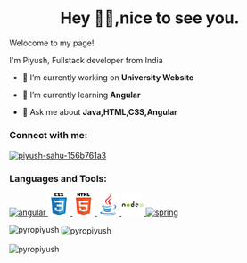 <h1 align="center">Hey 🙋‍♂️,nice to see you.</h1>
<p >Welocome to my page! </p>
<p>I'm Piyush, Fullstack developer from India</p>



- 🔭 I’m currently working on **University Website**

- 🌱 I’m currently learning **Angular**

- 💬 Ask me about **Java,HTML,CSS,Angular**

<h3 align="left">Connect with me:</h3>
<p align="left">
<a href="https://linkedin.com/in/piyush-sahu-156b761a3" target="blank"><img align="center" src="https://raw.githubusercontent.com/rahuldkjain/github-profile-readme-generator/master/src/images/icons/Social/linked-in-alt.svg" alt="piyush-sahu-156b761a3" height="30" width="40" /></a>
</p>

<h3 align="left">Languages and Tools:</h3>
<p align="left"> <a href="https://angular.io" target="_blank"> <img src="https://angular.io/assets/images/logos/angular/angular.svg" alt="angular" width="40" height="40"/> </a> <a href="https://www.w3schools.com/css/" target="_blank"> <img src="https://raw.githubusercontent.com/devicons/devicon/master/icons/css3/css3-original-wordmark.svg" alt="css3" width="40" height="40"/> </a> <a href="https://www.w3.org/html/" target="_blank"> <img src="https://raw.githubusercontent.com/devicons/devicon/master/icons/html5/html5-original-wordmark.svg" alt="html5" width="40" height="40"/> </a> <a href="https://www.java.com" target="_blank"> <img src="https://raw.githubusercontent.com/devicons/devicon/master/icons/java/java-original.svg" alt="java" width="40" height="40"/> </a> <a href="https://nodejs.org" target="_blank"> <img src="https://raw.githubusercontent.com/devicons/devicon/master/icons/nodejs/nodejs-original-wordmark.svg" alt="nodejs" width="40" height="40"/> </a> <a href="https://spring.io/" target="_blank"> <img src="https://www.vectorlogo.zone/logos/springio/springio-icon.svg" alt="spring" width="40" height="40"/> </a> </p>

<p><img align="left" src="https://github-readme-stats.vercel.app/api/top-langs?username=pyropiyush&show_icons=true&locale=en&layout=compact" alt="pyropiyush" /></p>

<p>&nbsp;<img align="center" src="https://github-readme-stats.vercel.app/api?username=pyropiyush&show_icons=true&locale=en" alt="pyropiyush" /></p>

<p><img align="center" src="https://github-readme-streak-stats.herokuapp.com/?user=pyropiyush&" alt="pyropiyush" /></p>
